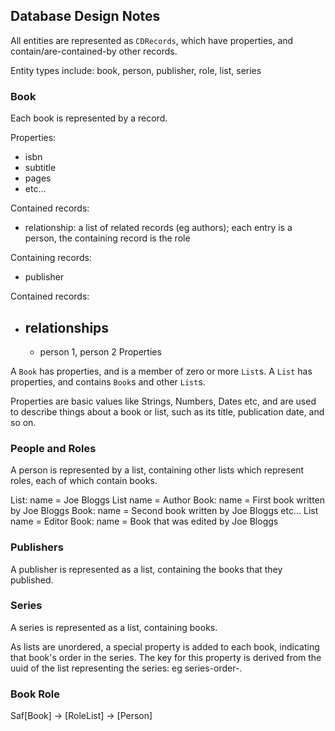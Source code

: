 
## Database Design Notes

All entities are represented as `CDRecords`, which have properties, and contain/are-contained-by other records.

Entity types include: book, person, publisher, role, list, series

### Book

Each book is represented by a record.

Properties: 

- isbn
- subtitle
- pages
- etc...

Contained records:

- relationship: a list of related records (eg authors); each entry is a person, the containing record is the role

Containing records:

- publisher


Contained records:
  
- relationships
  -  
    - person 1, person 2
Properties  


A `Book` has properties, and is a member of zero or more `List`s.
A `List` has properties, and contains `Book`s and other `List`s.

Properties are basic values like Strings, Numbers, Dates etc, and are used to describe things about a book or list, such as its title, publication date, and so on.


### People and Roles

A person is represented by a list, containing other lists which represent roles, each of which contain books.

List: name = Joe Bloggs
  List name = Author
    Book: name = First book written by Joe Bloggs
    Book: name = Second book written by Joe Bloggs
    etc...
  List name = Editor
    Book: name = Book that was edited by Joe Bloggs
  

### Publishers

A publisher is represented as a list, containing the books that they published.


### Series

A series is represented as a list, containing books.

As lists are unordered, a special property is added to each book, indicating that book's order in the series. The key for this property is derived from the uuid of the list representing the series: eg series-order-<uuid>.



 
### Book Role


Saf[Book] -> [RoleList] -> [Person]
